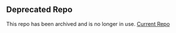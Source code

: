 ## Deprecated Repo
This repo has been archived and is no longer in use. [Current Repo](https://github.com/dzoladz/website)
